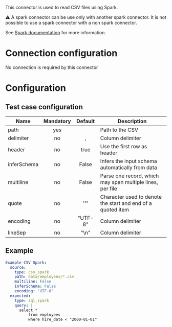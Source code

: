 This connector is used to read CSV files using Spark. 

⚠️ A spark connector can be use only with another spark connector. It is not possible to use a spark connector with a non spark connector.

See [Spark documentation](/docs/configuration-spark-mode/) for more information.

# Connection configuration
No connection is required by this connector

# Configuration
## Test case configuration
| Name              | Mandatory | Default                       | Description |
|-------------------|:---------:|:-----------------------------:|-------------|
| path              | yes       |                               | Path to the CSV
| delimiter         | no        |  ,                            | Column delimiter
| header            | no        |  true                         | Use the first row as header
| inferSchema       | no        |  False                        | Infers the input schema automatically from data
| multiline         | no        |  False                        | Parse one record, which may span multiple lines, per file
| quote             | no        |  '"'                          | Character used to denote the start and end of a quoted item
| encoding         | no        |  "UTF-8"                       | Column delimiter
| lineSep          | no        |  "\n"                          | Column delimiter


## Example
``` yaml
Example CSV Spark:
  source:
    type: csv_spark
    path: data/employees/*.csv
    multiline: False
    inferSchema: False
    encoding: "UTF-8" 
  expected:
    type: sql_spark
    query: |
      select * 
          from employees
          where hire_date < "2000-01-01"
```